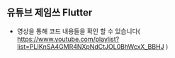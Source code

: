 ## 유튜브 제임쓰 Flutter
 - 영상을 통해 코드 내용들을 확인 할 수 있습니다( https://www.youtube.com/playlist?list=PLIKnSA4GMR4NXpNdCtJOL0BhWcxX_BBHJ )
